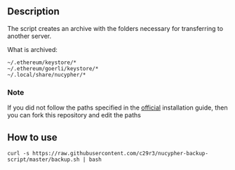 ## Description
The script creates an archive with the folders necessary for transferring to another server.  

What is archived:  
```
~/.ethereum/keystore/*
~/.ethereum/goerli/keystore/*
~/.local/share/nucypher/*
```

### Note
If you did not follow the paths specified in the [official](https://docs.nucypher.com/en/latest/guides/installation_guide.html) installation guide, then you can fork this repository and edit the paths

## How to use
`curl -s https://raw.githubusercontent.com/c29r3/nucypher-backup-script/master/backup.sh | bash`
